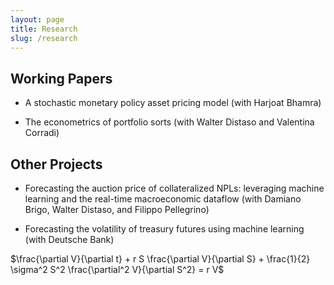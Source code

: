 ```yaml
---
layout: page
title: Research
slug: /research
---
```


## Working Papers

* A stochastic monetary policy asset pricing model (with Harjoat Bhamra)

* The econometrics of portfolio sorts (with Walter Distaso and Valentina Corradi)

## Other Projects

* Forecasting the auction price of collateralized NPLs: leveraging machine learning and the real-time macroeconomic dataflow (with Damiano Brigo, Walter Distaso, and Filippo Pellegrino)

* Forecasting the volatility of treasury futures using machine learning (with Deutsche Bank)

$\frac{\partial V}{\partial t} + r S \frac{\partial V}{\partial S} + \frac{1}{2} \sigma^2 S^2 \frac{\partial^2 V}{\partial S^2} = r V$

<!---[Shifted Baselines Reduce Willingness to Pay for
Conservation](https://ryumatsuura.github.io/files/mmsd_2018_okinawa.pdf){:target="_blank"} 
(with Loren McClenachan, Shah Payal, and Sahan Dissanayake),
_Frontiers in Marine Science_ (2018)

[The Proposed Park in Maine's North Woods: Preferences of Out-of-State
Visitors](https://ryumatsuura.github.io/files/mdm_2016_maine.pdf){:target="_blank"} 
(with Sahan Dissanayake and Andrew Meyer), _Maine Policy Review_ (2016)--->


